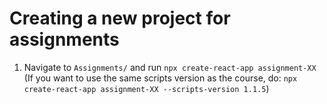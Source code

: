 # Creating a new project for assignments

1. Navigate to `Assignments/` and run `npx create-react-app assignment-XX` (If you want to use the same scripts version as the course, do: `npx create-react-app assignment-XX --scripts-version 1.1.5`)